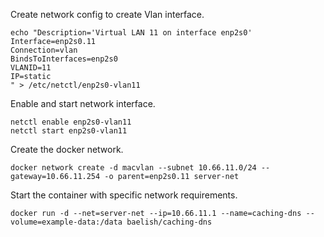 Create network config to create Vlan interface.

    echo "Description='Virtual LAN 11 on interface enp2s0'
    Interface=enp2s0.11
    Connection=vlan
    BindsToInterfaces=enp2s0
    VLANID=11
    IP=static
    " > /etc/netctl/enp2s0-vlan11

Enable and start network interface.

    netctl enable enp2s0-vlan11
    netctl start enp2s0-vlan11

Create the docker network.

    docker network create -d macvlan --subnet 10.66.11.0/24 --gateway=10.66.11.254 -o parent=enp2s0.11 server-net

Start the container with specific network requirements.

    docker run -d --net=server-net --ip=10.66.11.1 --name=caching-dns --volume=example-data:/data baelish/caching-dns
